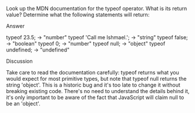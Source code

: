 Look up the MDN documentation for the typeof operator. What is its return value? Determine what the following statements will return:

Answer

typeof 23.5;                -> "number" 
typeof 'Call me Ishmael.';  -> "string"
typeof false;               -> "boolean"
typeof 0;                   -> "number"
typeof null;                -> "object"
typeof undefined;           -> "undefined"

Discussion

Take care to read the documentation carefully: typeof returns what you would expect for most primitive types, but note that typeof null returns the string 'object'. This is a historic bug and it's too late to change it without breaking existing code. There's no need to understand the details behind it, it's only important to be aware of the fact that JavaScript will claim null to be an 'object'.